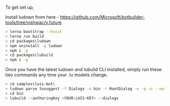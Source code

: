 ﻿To get set up, 

Install ludown from here - https://github.com/Microsoft/botbuilder-tools/tree/vishwac/v.future

```bash
> lerna bootstrap --hoist
> lerna run build
> cd packages\ludown
> npm uninstall -g ludown
> npm i -g
> cd packages\lubuild
> npm i -g
```

Once you have the latest ludown and lubuild CLI installed, simply run these two commands any time your .lu models change.

```bash
> cd samples\luis-bot\
> ludown parse tosuggest -f Dialogs -o bin -r RootDialog -e -q -u --verbose
> cd bin
> lubuild --authoringKey <YOUR-LUIS-KEY> --dialogs
```
